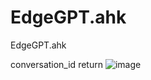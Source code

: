 # EdgeGPT.ahk
EdgeGPT.ahk

conversation_id return
![image](https://github.com/samfisherirl/EdgeGPT.ahk/assets/98753696/3a3bdc02-2135-4ef9-950d-bce13c2fff65)

